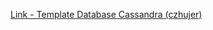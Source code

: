[Link - Template Database Cassandra (czhujer)](https://github.com/czhujer/Zabbix-Template-CassandraDB)
